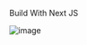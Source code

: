 Build With Next JS

![image](https://github.com/user-attachments/assets/e35684e9-905d-489a-9f24-c0461eabd614)
